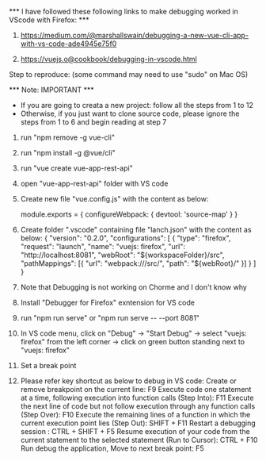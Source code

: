 *** I have followed these following links to make debugging worked in VScode with Firefox: ***

1. https://medium.com/@marshallswain/debugging-a-new-vue-cli-app-with-vs-code-ade4945e75f0

2. https://vuejs.o@cookbook/debugging-in-vscode.html



Step to reproduce: (some command may need to use "sudo" on Mac OS)

*** Note: IMPORTANT ***
- If you are going to creata a new project: follow all the steps from 1 to 12
- Otherwise, if you just want to clone source code, please ignore the steps from 1 to 6 and begin reading at step 7

1. run "npm remove -g vue-cli"
2. run "npm install -g @vue/cli"
3. run "vue create vue-app-rest-api"
4. open "vue-app-rest-api" folder with VS code
5. Create new file "vue.config.js" with the content as below:

    module.exports = {
      configureWebpack: {
          devtool: 'source-map'
      }
    }

6. Create folder ".vscode" containing file "lanch.json" with the content as below:
  {
    "version": "0.2.0",
    "configurations": [
      {
        "type": "firefox",
        "request": "launch",
        "name": "vuejs: firefox",
        "url": "http://localhost:8081",
        "webRoot": "${workspaceFolder}/src",
        "pathMappings": [{ "url": "webpack:///src/", "path": "${webRoot}/" }]
      }
    ]
  }
  
7. Note that Debugging is not working on Chorme and I don't know why
8. Install "Debugger for Firefox" exntension for VS code
9. run "npm run serve" or "npm run serve -- --port 8081"
10. In VS code menu, click on "Debug" -> "Start Debug" -> select "vuejs: firefox" from the left corner -> click on green button standing next to "vuejs: firefox"
11. Set a break point 
12. Please refer key shortcut as below to debug in VS code:
    Create or remove breakpoint on the current line: F9
    Execute code one statement at a time, following execution into function calls (Step Into): F11
    Execute the next line of code but not follow execution through any function calls (Step Over): F10
    Execute the remaining lines of a function in which the current execution point lies (Step Out): SHIFT + F11
    Restart a debugging session : CTRL + SHIFT + F5
    Resume execution of your code from the current statement to the selected statement (Run to Cursor): CTRL + F10
    Run debug the application, Move to next break point: F5